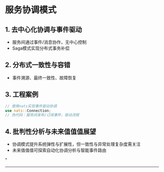 ﻿# 服务协调模式

## 1. 去中心化协调与事件驱动

- 服务间通过事件/消息协作，无中心控制
- Saga模式实现分布式事务补偿

## 2. 分布式一致性与容错

- 事件溯源、最终一致性、故障恢复

## 3. 工程案例

```rust
// 使用nats实现事件驱动协调
use nats::Connection;
// 伪代码：服务间发布/订阅事件，驱动流程
```

## 4. 批判性分析与未来值值值展望

- 协调模式提升系统弹性与扩展性，但一致性与异常处理复杂度需关注
- 未来值值值可探索自动化协调分析与智能事件路由

"

---

